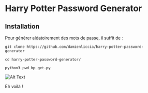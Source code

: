 # Harry Potter Password Generator

## Installation

Pour générer aléatoirement des mots de passe, il suffit de :

```{bash}
git clone https://github.com/damienliccia/harry-potter-password-generator

cd harry-potter-password-generator/

python3 pwd_hp_get.py
```

![Alt Text](https://media0.giphy.com/media/Q1wfNTPjHzXfzaThph/giphy.gif?cid=790b76116113fb0a0b64416521f886a7fa5ead5d18911e26&rid=giphy.gif)

Eh voilà !
